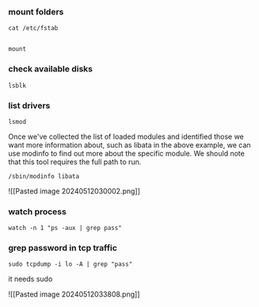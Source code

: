 
### mount folders
```
cat /etc/fstab


mount
```

### check available disks
```
lsblk
```


### list drivers
```
lsmod
```

Once we've collected the list of loaded modules and identified those we want more information about, such as libata in the above example, we can use modinfo to find out more about the specific module. We should note that this tool requires the full path to run.

```
/sbin/modinfo libata
```

![[Pasted image 20240512030002.png]]

### watch process
```
watch -n 1 "ps -aux | grep pass"
```

### grep password in tcp traffic
```
sudo tcpdump -i lo -A | grep "pass"
```

it needs sudo

![[Pasted image 20240512033808.png]]

